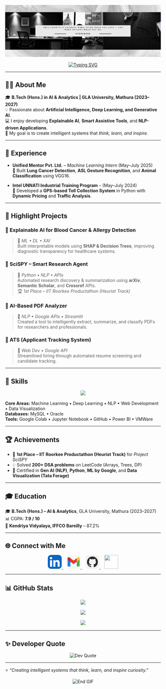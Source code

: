 <!-- 🌸 Interactive GitHub Profile README for Disha Gupta -->

<!-- 🖼️ Replace with your own uploaded banner image link -->
<p align="center">
  <img src="https://github.com/Disha4346/Disha4346/blob/main/GithubBanner.png" width="800" alt="Disha Gupta Banner"/>
</p>

<p align="center">
  <a href="https://git.io/typing-svg">
    <img src="https://readme-typing-svg.herokuapp.com?font=Fira+Code&size=32&duration=2500&pause=600&color=F2A2E8&center=true&vCenter=true&width=1000&lines=Hey!+I'm+Disha+Gupta+👋;AI+%26+ML+Developer+%7C+Data+Explorer;Passionate+About+Building+Intelligent+Systems+🧠;Welcome+to+my+GitHub+Universe!+🚀" alt="Typing SVG">
  </a>
</p>

---

## 👩‍💻 About Me  
🎓 **B.Tech (Hons.) in AI & Analytics | GLA University, Mathura (2023–2027)**  
💡 Passionate about **Artificial Intelligence, Deep Learning, and Generative AI**.  
💻 I enjoy developing **Explainable AI**, **Smart Assistive Tools**, and **NLP-driven Applications**.  
🚀 My goal is to create intelligent systems that *think, learn, and inspire.*  

---

## 💼 Experience  
- **Unified Mentor Pvt. Ltd.** – *Machine Learning Intern* (May–July 2025)  
  🔹 Built **Lung Cancer Detection**, **ASL Gesture Recognition**, and **Animal Classification** using VGG16.  

- **Intel UNNATI Industrial Training Program** – (May–July 2024)  
  🔹 Developed a **GPS-based Toll Collection System** in Python with **Dynamic Pricing** and **Traffic Analysis**.  

---

## 🚀 Highlight Projects  

### 🔹 Explainable AI for Blood Cancer & Allergy Detection  
> 🧠 *ML • DL • XAI*  
Built interpretable models using **SHAP & Decision Trees**, improving diagnostic transparency for healthcare systems.  

### 🔹 SciSPY – Smart Research Agent  
> 🤖 *Python • NLP • APIs*  
Automated research discovery & summarization using **arXiv**, **Semantic Scholar**, and **Crossref** APIs.  
🏆 *1st Place – IIT Roorkee Productathon (Heurist Track)*  

### 🔹 AI-Based PDF Analyzer  
> 📄 *NLP • Google APIs • Streamlit*  
Created a tool to intelligently extract, summarize, and classify PDFs for researchers and professionals.  

### 🔹 ATS (Applicant Tracking System)  
> 💼 *Web Dev • Google API*  
Streamlined hiring through automated resume screening and candidate tracking.  

---

## 🧠 Skills  

<p align="center">
  <a href="https://skillicons.dev">
    <img src="https://skillicons.dev/icons?i=python,java,js,html,css,flask,react,mysql,linux,git,tensorflow,pytorch,sklearn,fastapi,wordpress,docker,postman,powerbi,vscode&perline=7" />
  </a>
</p>

**Core Areas:** Machine Learning • Deep Learning • NLP • Web Development • Data Visualization  
**Databases:** MySQL • Oracle  
**Tools:** Google Colab • Jupyter Notebook • GitHub • Power BI • VMWare  

---

## 🏆 Achievements  
- 🥇 **1st Place – IIT Roorkee Productathon (Heurist Track)** for *Project SciSPY*  
- 💡 Solved **200+ DSA problems** on LeetCode (Arrays, Trees, DP)  
- 📜 Certified in **Gen AI (NLP)**, **Python**, **ML by Google**, and **Data Visualization (Tata Forage)**  

---

## 🎓 Education  
🎓 **B.Tech (Hons.) – AI & Analytics**, GLA University, Mathura (2023–2027)  
📊 CGPA: **7.9 / 10**  
🏫 **Kendriya Vidyalaya, IFFCO Bareilly** – 87.2%  

---

## 🌐 Connect with Me  
<p align="center">
  <a href="https://www.linkedin.com/in/disha-gupta795024289/" target="_blank">
    <img src="https://raw.githubusercontent.com/tandpfun/skill-icons/main/icons/LinkedIn.svg" height="45" width="45" />
  </a>
  &nbsp;&nbsp;
  <a href="mailto:imdisha4346@gmail.com" target="_blank">
    <img src="https://github.com/tandpfun/skill-icons/blob/main/icons/Gmail-Light.svg" height="45" width="45" />
  </a>
  &nbsp;&nbsp;
  <a href="https://github.com/Disha4346" target="_blank">
    <img src="https://raw.githubusercontent.com/tandpfun/skill-icons/main/icons/Github-Light.svg" height="45" width="45" />
  </a>
  &nbsp;&nbsp;
  <a href="https://leetcode.com/Disha_Gupta/" target="_blank">
    <img src="https://raw.githubusercontent.com/tandpfun/skill-icons/main/icons/LeetCode-Light.svg" height="45" width="45" />
  </a>
</p>

---

## 📊 GitHub Stats  
<p align="center">
  <img src="https://github-readme-stats.vercel.app/api?username=Disha4346&show_icons=true&theme=radical&hide_border=false&include_all_commits=true&count_private=true" height="180em"/>
</p>
<p align="center">
  <img src="https://nirzak-streak-stats.vercel.app/?user=Disha4346&theme=radical&hide_border=false" height="180em"/>
</p>
<p align="center">
  <img src="https://github-readme-stats.vercel.app/api/top-langs/?username=Disha4346&theme=radical&hide_border=false&layout=compact" height="180em"/>
</p>

---

## ✨ Developer Quote  
<p align="center">
  <img src="https://quotes-github-readme.vercel.app/api?type=horizontal&theme=radical" alt="Dev Quote">
</p>

---

⭐ *“Creating intelligent systems that think, learn, and inspire curiosity.”*  

<p align="center">
  <img src="https://media.giphy.com/media/du3J3cXyzhj75IOgvA/giphy.gif" width="12%" alt="End GIF">
</p>
